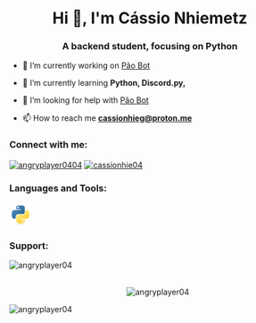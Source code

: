 <h1 align="center">Hi 👋, I'm Cássio Nhiemetz</h1>
<h3 align="center">A backend student, focusing on Python</h3>

- 🔭 I’m currently working on [Pão Bot](https://github.com/AngryPlayer04/Pao-Bot)

- 🌱 I’m currently learning **Python, Discord.py,**

- 🤝 I’m looking for help with [Pão Bot](https://github.com/AngryPlayer04/Pao-Bot)

- 📫 How to reach me **cassionhieg@proton.me**

<h3 align="left">Connect with me:</h3>
<p align="left">
<a href="https://twitter.com/angryplayer0404" target="blank"><img align="center" src="https://raw.githubusercontent.com/rahuldkjain/github-profile-readme-generator/master/src/images/icons/Social/twitter.svg" alt="angryplayer0404" height="30" width="40" /></a>
<a href="https://instagram.com/cassionhie04" target="blank"><img align="center" src="https://raw.githubusercontent.com/rahuldkjain/github-profile-readme-generator/master/src/images/icons/Social/instagram.svg" alt="cassionhie04" height="30" width="40" /></a>
</p>

<h3 align="left">Languages and Tools:</h3>
<p align="left">   <a href="https://www.python.org" target="_blank" rel="noreferrer"> <img src="https://raw.githubusercontent.com/devicons/devicon/master/icons/python/python-original.svg" alt="python" width="40" height="40"/> </a> </p>


<h3 align="left">Support:</h3>
<p><a href="https://ko-fi.com/angryplayer04"> <img align="left" src="https://cdn.ko-fi.com/cdn/kofi3.png?v=3" height="50" width="210" alt="angryplayer04" /></a></p><br><br>
<a>
  </a>
  

<p>&nbsp;<img align="left" src="https://github-readme-stats.vercel.app/api?username=angryplayer04&show_icons=true&theme=dark&title_color=ffffff&text_color=d4d4d4" alt="angryplayer04" /></p>

<p><img align="left" src="https://github-readme-streak-stats.herokuapp.com/?user=angryplayer04&theme=dark" alt="angryplayer04" /></p>

